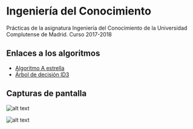 # Ingeniería del Conocimiento
Prácticas de la asignatura Ingeniería del Conocimiento de la Universidad Complutense de Madrid. Curso 2017-2018

## Enlaces a los algoritmos
- [Algoritmo A estrella](https://mperez01.github.io/IC/aStar/index.html)
- [Árbol de decisión ID3](https://mperez01.github.io/IC/ID3/index.html)

## Capturas de pantalla

![alt text](https://i.imgur.com/w6FtFT1.png)


![alt text](https://i.imgur.com/8typNlL.png)
